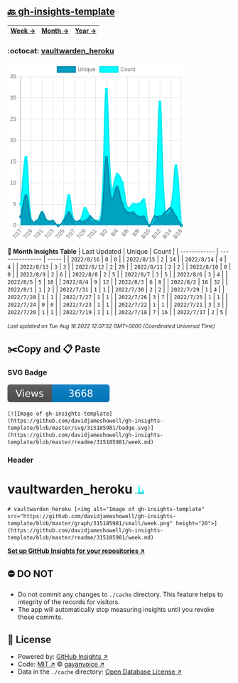 ## [🔙 gh-insights-template](https://github.com/davidjameshowell/gh-insights-template)
| [**Week →**](https://github.com/davidjameshowell/gh-insights-template/blob/master/readme/315185981/week.md) | [**Month →**](https://github.com/davidjameshowell/gh-insights-template/blob/master/readme/315185981/month.md) | [**Year →**](https://github.com/davidjameshowell/gh-insights-template/blob/master/readme/315185981/year.md) |
 | ------------ | --------------- | ----- |

### :octocat: [vaultwarden_heroku](https://github.com/davidjameshowell/vaultwarden_heroku)
![Image of gh-insights-template](https://github.com/davidjameshowell/gh-insights-template/blob/master/graph/315185981/large/month.png)

**:calendar: Month Insights Table**
| Last Updated | Unique | Count |
 | ------------ | --------------- | ----- |
 | `2022/8/16` |  `0` | `0` |
 | `2022/8/15` |  `2` | `14` |
 | `2022/8/14` |  `4` | `4` |
 | `2022/8/13` |  `3` | `3` |
 | `2022/8/12` |  `2` | `29` |
 | `2022/8/11` |  `2` | `2` |
 | `2022/8/10` |  `0` | `0` |
 | `2022/8/9` |  `2` | `6` |
 | `2022/8/8` |  `2` | `5` |
 | `2022/8/7` |  `3` | `5` |
 | `2022/8/6` |  `3` | `4` |
 | `2022/8/5` |  `5` | `10` |
 | `2022/8/4` |  `9` | `12` |
 | `2022/8/3` |  `6` | `8` |
 | `2022/8/2` |  `16` | `32` |
 | `2022/8/1` |  `1` | `2` |
 | `2022/7/31` |  `1` | `1` |
 | `2022/7/30` |  `2` | `2` |
 | `2022/7/29` |  `1` | `4` |
 | `2022/7/28` |  `1` | `1` |
 | `2022/7/27` |  `1` | `1` |
 | `2022/7/26` |  `3` | `7` |
 | `2022/7/25` |  `1` | `1` |
 | `2022/7/24` |  `0` | `0` |
 | `2022/7/23` |  `1` | `1` |
 | `2022/7/22` |  `1` | `1` |
 | `2022/7/21` |  `3` | `3` |
 | `2022/7/20` |  `1` | `1` |
 | `2022/7/19` |  `1` | `1` |
 | `2022/7/18` |  `7` | `16` |
 | `2022/7/17` |  `2` | `5` |

<small><i>Last updated on Tue Aug 16 2022 12:07:52 GMT+0000 (Coordinated Universal Time)</i></small>

## ✂️Copy and 📋 Paste
### SVG Badge
[![Image of gh-insights-template](https://github.com/davidjameshowell/gh-insights-template/blob/master/svg/315185981/badge.svg)](https://github.com/davidjameshowell/gh-insights-template/blob/master/readme/315185981/week.md)
```readme
[![Image of gh-insights-template](https://github.com/davidjameshowell/gh-insights-template/blob/master/svg/315185981/badge.svg)](https://github.com/davidjameshowell/gh-insights-template/blob/master/readme/315185981/week.md)
```
### Header
# vaultwarden_heroku [<img alt="Image of gh-insights-template" src="https://github.com/davidjameshowell/gh-insights-template/blob/master/graph/315185981/small/week.png" height="20">](https://github.com/davidjameshowell/gh-insights-template/blob/master/readme/315185981/week.md)
```readme
# vaultwarden_heroku [<img alt="Image of gh-insights-template" src="https://github.com/davidjameshowell/gh-insights-template/blob/master/graph/315185981/small/week.png" height="20">](https://github.com/davidjameshowell/gh-insights-template/blob/master/readme/315185981/week.md)
```
[**Set up GitHub Insights for your repositories ↗️**](https://github.com/gayanvoice/github-insights)
## ⛔ DO NOT
- Do not commit any changes to `./cache` directory. This feature helps to integrity of the records for visitors.
- The app will automatically stop measuring insights until you revoke those commits.
## 📄 License
- Powered by: [GitHub Insights ↗️](https://github.com/gayanvoice/github-insights)
- Code: [MIT ↗️](./LICENSE) © [gayanvoice ↗️](https://github.com/gayanvoice)
- Data in the `./cache` directory: [Open Database License ↗️](https://opendatacommons.org/licenses/odbl/1-0/)
